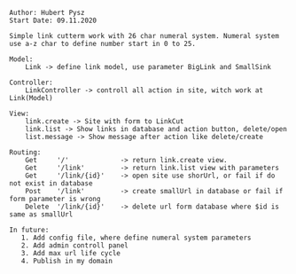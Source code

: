 
	Author: Hubert Pysz
	Start Date: 09.11.2020
	
	Simple link cutterm work with 26 char numeral system. Numeral system use a-z char to define number start in 0 to 25.
	
	Model:
		Link -> define link model, use parameter BigLink and SmallSink
	
	Controller:
		LinkController -> controll all action in site, witch work at Link(Model)
		
	View:
        link.create -> Site with form to LinkCut
        link.list -> Show links in database and action button, delete/open
        list.message -> Show message after action like delete/create
	
	Routing:
	    Get     '/'             -> return link.create view.
        Get     '/link'         -> return link.list view with parameters
        Get     '/link/{id}'    -> open site use shorUrl, or fail if do not exist in database
        Post    '/link'         -> create smallUrl in database or fail if form parameter is wrong
        Delete  '/link/{id}'    -> delete url form database where $id is same as smallUrl
        
    In future:
       1. Add config file, where define numeral system parameters
       2. Add admin controll panel
       3. Add max url life cycle
       4. Publish in my domain
		
	
